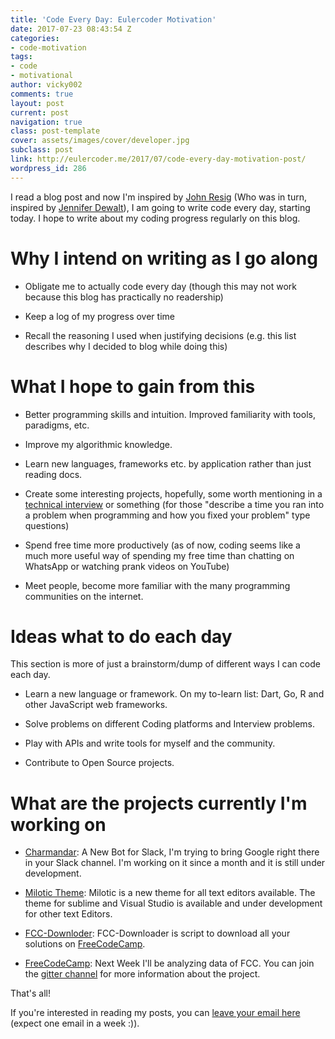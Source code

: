 ```yaml
---
title: 'Code Every Day: Eulercoder Motivation'
date: 2017-07-23 08:43:54 Z
categories:
- code-motivation
tags:
- code
- motivational
author: vicky002
comments: true
layout: post
current: post
navigation: true
class: post-template
cover: assets/images/cover/developer.jpg
subclass: post
link: http://eulercoder.me/2017/07/code-every-day-motivation-post/
wordpress_id: 286
---
```


I read a blog post and now I'm inspired by [John Resig](http://ejohn.org/blog/write-code-every-day/) (Who was in turn, inspired by [Jennifer Dewalt](http://jenniferdewalt.com/)), I am going to write code every day, starting today. I hope to write about my coding progress regularly on this blog.





# Why I intend on writing as I go along







  * Obligate me to actually code every day (though this may not work because this blog has practically no readership)


  * Keep a log of my progress over time


  * Recall the reasoning I used when justifying decisions (e.g. this list describes why I decided to blog while doing this)

<!-- more -->



# What I hope to gain from this







  * Better programming skills and intuition. Improved familiarity with tools, paradigms, etc.


  * Improve my algorithmic knowledge.


  * Learn new languages, frameworks etc. by application rather than just reading docs.


  * Create some interesting projects, hopefully, some worth mentioning in a [technical interview](http://eulercoder.me/2017/07/slack-internship-sf-silicon-valley/) or something (for those "describe a time you ran into a problem when programming and how you fixed your problem" type questions)


  * Spend free time more productively (as of now, coding seems like a much more useful way of spending my free time than chatting on WhatsApp or watching prank videos on YouTube)


  * Meet people, become more familiar with the many programming communities on the internet.





# Ideas what to do each day





This section is more of just a brainstorm/dump of different ways I can code each day.







  * Learn a new language or framework. On my to-learn list: Dart, Go, R and other JavaScript web frameworks.


  * Solve problems on different Coding platforms and Interview problems.


  * Play with APIs and write tools for myself and the community.


  * Contribute to Open Source projects.





# What are the projects currently I'm working on







  * [Charmandar](https://github.com/vicky002/Charmander): A New Bot for Slack, I'm trying to bring Google right there in your Slack channel. I'm working on it since a month and it is still under development.


  * [Milotic Theme](https://github.com/vicky002/Milotic): Milotic is a new theme for all text editors available. The theme for sublime and Visual Studio is available and under development for other text Editors.


  * [FCC-Downloder](https://github.com/vicky002/FCC-DL): FCC-Downloader is script to download all your solutions on [FreeCodeCamp](http://freecodecamp.com).


  * [FreeCodeCamp](http://freecodecamp.com): Next Week I'll be analyzing data of FCC. You can join the [gitter channel]() for more information about the project.





That's all!





If you're interested in reading my posts, you can [leave your email here](http://eepurl.com/bIgxHz) (expect one email in a week :)).



